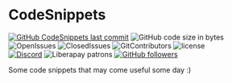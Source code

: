 # CodeSnippets
[![GitHub CodeSnippets last commit](https://img.shields.io/github/last-commit/pixelexio/CodingChallenges)][GitCommit] ![GitHub code size in bytes](https://img.shields.io/github/languages/code-size/pixelexio/CodingChallenges) ![OpenIssues][OpenIssues] ![ClosedIssues][OpenIssues] ![GitContributors][GitContributors] ![license][GitLicense]\
[![Discord](https://img.shields.io/discord/181721195073241088?color=%237289da&label=Discord)][DiscordLink] ![Liberapay patrons](https://img.shields.io/liberapay/patrons/pixelexio) [![GitHub followers](https://img.shields.io/github/followers/pixelexio?style=social)][GitFollowers]

Some code snippets that may come useful some day :)


[GitCommit]:https://github.com/pixelexio/CodeSnippets/
[DiscordLink]: https://discord.gg/wDzNCf5
[GitFollowers]: https://github.com/pixelexio
[GitLicense]: https://badgen.net/github/license/pixelexio/CodeSnippets
[OpenIssues]: https://badgen.net/github/open-issues/pixelexio/CodeSnippets
[ClosedIssues]: https://img.shields.io/github/issues-closed-raw/pixelexio/CodeSnippets
[GitContributors]: https://badgen.net/github/contributors/pixelexio/CodeSnippets
